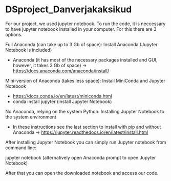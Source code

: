 # DSproject_Danverjakaksikud

For our project, we used jupyter notebook. To run the code, it is neccessary to have jupyter notebook installed in your computer. For this there are 3 options.

Full Anaconda (can take up to 3 Gb of space): Install Anaconda (Jupyter Notebook is included)
- Anaconda (it has most of the necessary packages installed and GUI, however, it takes 3 Gb of space) -> https://docs.anaconda.com/anaconda/install/  

Mini-version of Anaconda (takes less space): Install MiniConda and Jupyter Notebook
- https://docs.conda.io/en/latest/miniconda.html
- conda install jupyter (install Jupyter Notebook)  

No Anaconda, relying on the system Python: Installing Jupyter Notebook to the system environment
- In these instructions see the last section to install with pip and without Anaconda -> https://jupyter.readthedocs.io/en/latest/install.html  


After installing Jupyter Notebook you can simply run Jupyter notebook from command line:

jupyter notebook (alternatively open Anaconda prompt to open Jupyter Notebook)

After that you can open the downloaded notebook and access our code.
